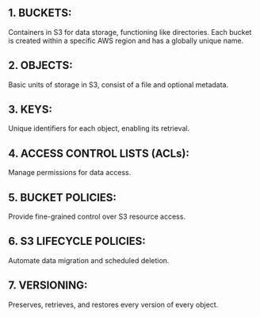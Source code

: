 ## 1. BUCKETS: 
Containers in S3 for data storage, functioning like directories.
Each bucket is created within a specific AWS region and has a globally unique name.
## 2. OBJECTS: 
Basic units of storage in S3, consist of a file and optional metadata.
## 3. KEYS: 
Unique identifiers for each object, enabling its retrieval.
## 4. ACCESS CONTROL LISTS (ACLs): 
Manage permissions for data access.
## 5. BUCKET POLICIES: 
Provide fine-grained control over S3 resource access.
## 6. S3 LIFECYCLE POLICIES: 
Automate data migration and scheduled deletion.
## 7. VERSIONING: 
Preserves, retrieves, and restores every version of every object.
